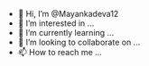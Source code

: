 - 👋 Hi, I’m @Mayankadeva12
- 👀 I’m interested in ...
- 🌱 I’m currently learning ...
- 💞️ I’m looking to collaborate on ...
- 📫 How to reach me ...

<!---
Mayankadeva/Mayankadeva is a ✨ special ✨ repository because its `README.md` (this file) appears on your GitHub profile.
You can click the Preview link to take a look at your changes.
--->

